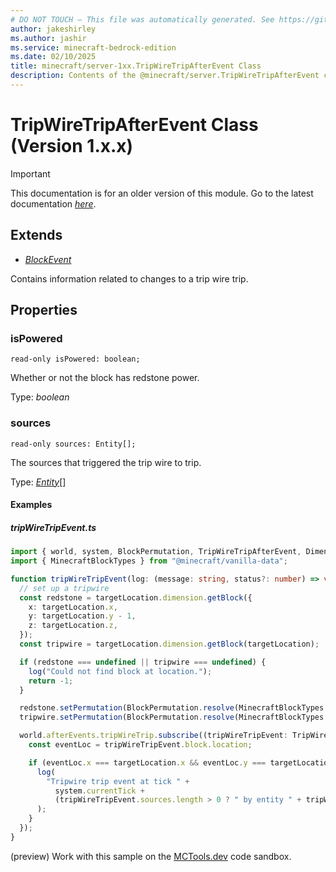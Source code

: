 ```yaml
---
# DO NOT TOUCH — This file was automatically generated. See https://github.com/mojang/minecraftapidocsgenerator to modify descriptions, examples, etc.
author: jakeshirley
ms.author: jashir
ms.service: minecraft-bedrock-edition
ms.date: 02/10/2025
title: minecraft/server-1xx.TripWireTripAfterEvent Class
description: Contents of the @minecraft/server.TripWireTripAfterEvent class (Version 1.x.x).
---
```

# TripWireTripAfterEvent Class (Version 1.x.x)

> [!IMPORTANT]
> This documentation is for an older version of this module. Go to the latest documentation [*here*](../../../scriptapi/minecraft/server/TripWireTripAfterEvent.md).

## Extends
- [*BlockEvent*](BlockEvent.md)

Contains information related to changes to a trip wire trip.

## Properties

### **isPowered**
`read-only isPowered: boolean;`

Whether or not the block has redstone power.

Type: *boolean*

### **sources**
`read-only sources: Entity[];`

The sources that triggered the trip wire to trip.

Type: [*Entity*](Entity.md)[]

#### Examples

##### ***tripWireTripEvent.ts***

```typescript
import { world, system, BlockPermutation, TripWireTripAfterEvent, DimensionLocation } from "@minecraft/server";
import { MinecraftBlockTypes } from "@minecraft/vanilla-data";

function tripWireTripEvent(log: (message: string, status?: number) => void, targetLocation: DimensionLocation) {
  // set up a tripwire
  const redstone = targetLocation.dimension.getBlock({
    x: targetLocation.x,
    y: targetLocation.y - 1,
    z: targetLocation.z,
  });
  const tripwire = targetLocation.dimension.getBlock(targetLocation);

  if (redstone === undefined || tripwire === undefined) {
    log("Could not find block at location.");
    return -1;
  }

  redstone.setPermutation(BlockPermutation.resolve(MinecraftBlockTypes.RedstoneBlock));
  tripwire.setPermutation(BlockPermutation.resolve(MinecraftBlockTypes.TripWire));

  world.afterEvents.tripWireTrip.subscribe((tripWireTripEvent: TripWireTripAfterEvent) => {
    const eventLoc = tripWireTripEvent.block.location;

    if (eventLoc.x === targetLocation.x && eventLoc.y === targetLocation.y && eventLoc.z === targetLocation.z) {
      log(
        "Tripwire trip event at tick " +
          system.currentTick +
          (tripWireTripEvent.sources.length > 0 ? " by entity " + tripWireTripEvent.sources[0].id : "")
      );
    }
  });
}
```

(preview) Work with this sample on the [MCTools.dev](https://mctools.dev/?open=gp/tripWireTripEvent.ts) code sandbox.
